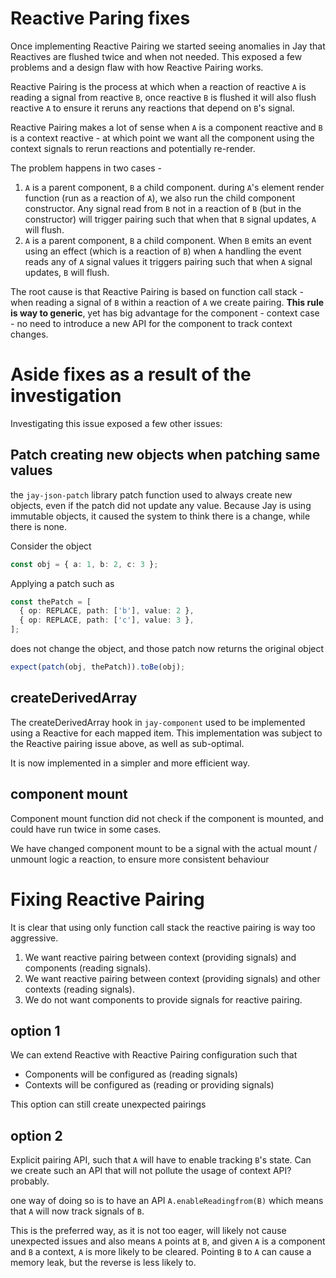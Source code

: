 # Reactive Paring fixes

Once implementing Reactive Pairing we started seeing anomalies in Jay that Reactives are flushed twice and when not needed.
This exposed a few problems and a design flaw with how Reactive Pairing works.

Reactive Pairing is the process at which when a reaction of reactive `A` is reading a signal from reactive `B`,
once reactive `B` is flushed it will also flush reactive `A` to ensure it reruns any reactions that depend on `B`'s signal.

Reactive Pairing makes a lot of sense when `A` is a component reactive and `B` is a context reactive - at which point
we want all the component using the context signals to rerun reactions and potentially re-render.

The problem happens in two cases -

1. `A` is a parent component, `B` a child component. during `A`'s element render function (run as a reaction of `A`),
   we also run the child component constructor. Any signal read from `B` not in a reaction of `B` (but in the constructor)
   will trigger pairing such that when that `B` signal updates, `A` will flush.
2. `A` is a parent component, `B` a child component. When `B` emits an event using an effect (which is a reaction of `B`)
   when `A` handling the event reads any of `A` signal values it triggers pairing such that when `A` signal updates, `B` will flush.

The root cause is that Reactive Pairing is based on function call stack - when reading a signal of `B` within a reaction of `A`
we create pairing. **This rule is way to generic**, yet has big advantage for the component - context case - no need to
introduce a new API for the component to track context changes.

# Aside fixes as a result of the investigation

Investigating this issue exposed a few other issues:

## Patch creating new objects when patching same values

the `jay-json-patch` library patch function used to always create new objects, even if the patch did not update
any value. Because Jay is using immutable objects, it caused the system to think there is a change, while there is none.

Consider the object

```typescript
const obj = { a: 1, b: 2, c: 3 };
```

Applying a patch such as

```typescript
const thePatch = [
  { op: REPLACE, path: ['b'], value: 2 },
  { op: REPLACE, path: ['c'], value: 3 },
];
```

does not change the object, and those patch now returns the original object

```typescript
expect(patch(obj, thePatch)).toBe(obj);
```

## createDerivedArray

The createDerivedArray hook in `jay-component` used to be implemented using a Reactive for each mapped item.
This implementation was subject to the Reactive pairing issue above, as well as sub-optimal.

It is now implemented in a simpler and more efficient way.

## component mount

Component mount function did not check if the component is mounted, and could have run twice in some cases.

We have changed component mount to be a signal with the actual mount / unmount logic a reaction, to ensure more consistent
behaviour

# Fixing Reactive Pairing

It is clear that using only function call stack the reactive pairing is way too aggressive.

1. We want reactive pairing between context (providing signals) and components (reading signals).
2. We want reactive pairing between context (providing signals) and other contexts (reading signals).
3. We do not want components to provide signals for reactive pairing.

## option 1

We can extend Reactive with Reactive Pairing configuration such that

- Components will be configured as (reading signals)
- Contexts will be configured as (reading or providing signals)

This option can still create unexpected pairings

## option 2

Explicit pairing API, such that `A` will have to enable tracking `B`'s state.
Can we create such an API that will not pollute the usage of context API? probably.

one way of doing so is to have an API `A.enableReadingfrom(B)` which means that `A` will now track signals of `B`.

This is the preferred way, as it is not too eager, will likely not cause unexpected issues and also means
`A` points at `B`, and given `A` is a component and `B` a context, `A` is more likely to be cleared. Pointing `B` to `A`
can cause a memory leak, but the reverse is less likely to.

